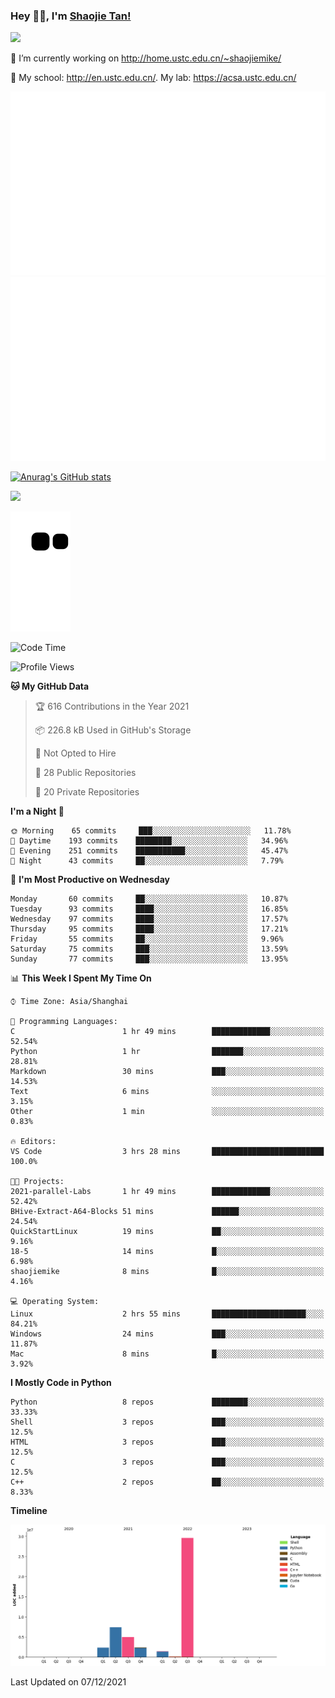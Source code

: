 

<!--
**Kirrito-k423/Kirrito-k423** is a ✨ _special_ ✨ repository because its `README.md` (this file) appears on your GitHub profile.

Here are some ideas to get you started:

- 🔭 I’m currently working on ...
- 🌱 I’m currently learning ...
- 👯 I’m looking to collaborate on ...
- 🤔 I’m looking for help with ...
- 💬 Ask me about ...
- 📫 How to reach me: ...
- 😄 Pronouns: ...
- ⚡ Fun fact: ...
-->
### Hey 👋🏽, I'm [Shaojie Tan!](http://home.ustc.edu.cn/~shaojiemike/about)

![](https://visitor-badge.glitch.me/badge?page_id=Kirrito-k423.Kirrito-k423)

🔭 I’m currently working on http://home.ustc.edu.cn/~shaojiemike/

👯 My school: http://en.ustc.edu.cn/. My lab: https://acsa.ustc.edu.cn/

![](https://github.com/Kirrito-k423/github-stats/blob/master/generated/overview.svg)
![](https://github.com/Kirrito-k423/github-stats/blob/master/generated/languages.svg)

[![Anurag's GitHub stats](https://github-readme-stats.vercel.app/api?username=Kirrito-k423&theme=flag-india&show_icons=true&hide=stars,prs,issues,contribs)](https://github.com/anuraghazra/github-readme-stats)

![](https://github-profile-summary-cards.vercel.app/api/cards/profile-details?username=Kirrito-k423&theme=vue)

![snake gif](https://github.com/Kirrito-k423/Kirrito-k423/blob/output/github-contribution-grid-snake.svg)

<!--START_SECTION:waka-->
![Code Time](http://img.shields.io/badge/Code%20Time-8%20hrs%2018%20mins-blue)

![Profile Views](http://img.shields.io/badge/Profile%20Views-103-blue)

**🐱 My GitHub Data** 

> 🏆 616 Contributions in the Year 2021
 > 
> 📦 226.8 kB Used in GitHub's Storage 
 > 
> 🚫 Not Opted to Hire
 > 
> 📜 28 Public Repositories 
 > 
> 🔑 20 Private Repositories  
 > 
**I'm a Night 🦉** 

```text
🌞 Morning    65 commits     ███░░░░░░░░░░░░░░░░░░░░░░   11.78% 
🌆 Daytime    193 commits    ████████░░░░░░░░░░░░░░░░░   34.96% 
🌃 Evening    251 commits    ███████████░░░░░░░░░░░░░░   45.47% 
🌙 Night      43 commits     ██░░░░░░░░░░░░░░░░░░░░░░░   7.79%

```
📅 **I'm Most Productive on Wednesday** 

```text
Monday       60 commits     ██░░░░░░░░░░░░░░░░░░░░░░░   10.87% 
Tuesday      93 commits     ████░░░░░░░░░░░░░░░░░░░░░   16.85% 
Wednesday    97 commits     ████░░░░░░░░░░░░░░░░░░░░░   17.57% 
Thursday     95 commits     ████░░░░░░░░░░░░░░░░░░░░░   17.21% 
Friday       55 commits     ██░░░░░░░░░░░░░░░░░░░░░░░   9.96% 
Saturday     75 commits     ███░░░░░░░░░░░░░░░░░░░░░░   13.59% 
Sunday       77 commits     ███░░░░░░░░░░░░░░░░░░░░░░   13.95%

```


📊 **This Week I Spent My Time On** 

```text
⌚︎ Time Zone: Asia/Shanghai

💬 Programming Languages: 
C                        1 hr 49 mins        █████████████░░░░░░░░░░░░   52.54% 
Python                   1 hr                ███████░░░░░░░░░░░░░░░░░░   28.81% 
Markdown                 30 mins             ███░░░░░░░░░░░░░░░░░░░░░░   14.53% 
Text                     6 mins              ░░░░░░░░░░░░░░░░░░░░░░░░░   3.15% 
Other                    1 min               ░░░░░░░░░░░░░░░░░░░░░░░░░   0.83%

🔥 Editors: 
VS Code                  3 hrs 28 mins       █████████████████████████   100.0%

🐱‍💻 Projects: 
2021-parallel-Labs       1 hr 49 mins        █████████████░░░░░░░░░░░░   52.42% 
BHive-Extract-A64-Blocks 51 mins             ██████░░░░░░░░░░░░░░░░░░░   24.54% 
QuickStartLinux          19 mins             ██░░░░░░░░░░░░░░░░░░░░░░░   9.16% 
18-5                     14 mins             █░░░░░░░░░░░░░░░░░░░░░░░░   6.98% 
shaojiemike              8 mins              █░░░░░░░░░░░░░░░░░░░░░░░░   4.16%

💻 Operating System: 
Linux                    2 hrs 55 mins       █████████████████████░░░░   84.21% 
Windows                  24 mins             ███░░░░░░░░░░░░░░░░░░░░░░   11.87% 
Mac                      8 mins              █░░░░░░░░░░░░░░░░░░░░░░░░   3.92%

```

**I Mostly Code in Python** 

```text
Python                   8 repos             ████████░░░░░░░░░░░░░░░░░   33.33% 
Shell                    3 repos             ███░░░░░░░░░░░░░░░░░░░░░░   12.5% 
HTML                     3 repos             ███░░░░░░░░░░░░░░░░░░░░░░   12.5% 
C                        3 repos             ███░░░░░░░░░░░░░░░░░░░░░░   12.5% 
C++                      2 repos             ██░░░░░░░░░░░░░░░░░░░░░░░   8.33%

```


**Timeline**

![Chart not found](https://raw.githubusercontent.com/Kirrito-k423/Kirrito-k423/main/charts/bar_graph.png) 


 Last Updated on 07/12/2021
<!--END_SECTION:waka-->

